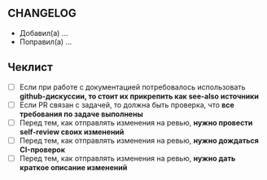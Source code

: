 ## CHANGELOG

<!-- 1. Опишите предлагаемые изменения в пару предложений/пунктов -->

- Добавил(а) ...
- Поправил(а) ...

## Чеклист

<!-- 2. Сверьтесь с чеклистом и отметьте нужные пункты по завершению -->

- [ ] Если при работе с документацией потребовалось использовать **github-дискуссии, то стоит их прикрепить как see-also источники**
- [ ] Если PR связан с задачей, то должна быть проверка, что **все требования по задаче выполнены**
- [ ] Перед тем, как отправлять изменения на ревью, **нужно провести self-review своих изменений**
- [ ] Перед тем, как отправлять изменения на ревью, **нужно дождаться CI-проверок**
- [ ] Перед тем, как отправлять изменения на ревью, **нужно дать краткое описание изменений**
